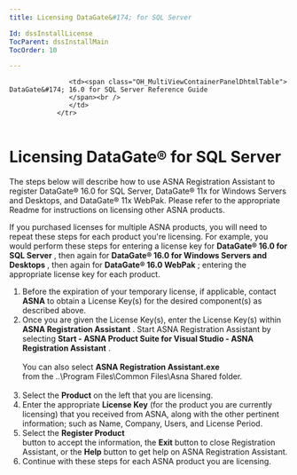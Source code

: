 ```yaml
---
title: Licensing DataGate&#174; for SQL Server

Id: dssInstallLicense
TocParent: dssInstallMain
TocOrder: 10

---
```


<table>
			    <tr>

			       <td><span class="OH_MultiViewContainerPanelDhtmlTable"> DataGate&#174; 16.0 for SQL Server Reference Guide
				   </span><br />
				   </td>
			    </tr>
</table>

# Licensing DataGate&#174; for SQL Server
The steps below will describe how to use ASNA Registration Assistant to register DataGate&#174; 16.0 for SQL Server, DataGate&#174; 11x for Windows Servers and Desktops, and DataGate&#174; 11x WebPak. Please refer to the appropriate Readme for instructions on licensing other ASNA products. 

If you purchased licenses for multiple ASNA products, you will need to repeat these steps for each product you're licensing. For example, you would perform these steps for entering a license key for **DataGate&#174; 16.0 for SQL Server** , then again for **DataGate&#174; 16.0 for Windows Servers and Desktops** , then again for **DataGate&#174; 16.0 WebPak** ; entering the appropriate license key for each product. 

1. Before the expiration of your 
					  temporary license, if applicable, contact **ASNA**  to 
					  obtain a License Key(s) for the desired component(s) as 
					  described above.
2. Once you are given the License 
					  Key(s), enter the License Key(s) within **ASNA 
					  Registration Assistant** . Start ASNA Registration 
					  Assistant by selecting **Start - ASNA Product Suite for 
					  Visual Studio - ASNA Registration Assistant** . <br /><br />
					  You can also select **ASNA Registration Assistant.exe**  
					  from the ..\Program Files\Common Files\Asna Shared folder.
					  <br /><br />
3. Select the **Product**  on the 
					  left that you are licensing.
4. Enter the appropriate **License 
					  Key**  (for the product you are currently licensing) that 
					  you received from ASNA, along with the other pertinent 
					  information; such as Name, Company, Users, and License 
					  Period.
5. Select the **Register Product**  
					  button to accept the information, the **Exit**  button 
					  to close Registration Assistant, or the **Help**  button 
					  to get help on ASNA Registration Assistant.
6. Continue with these steps for each 
					  ASNA product you are licensing.

